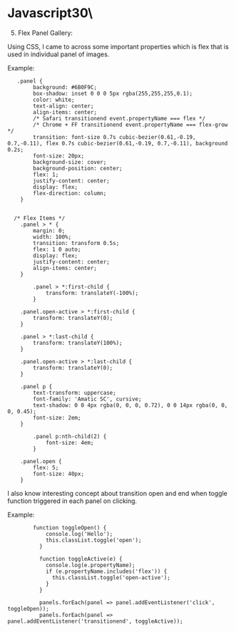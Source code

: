 # Javascript30\
5) Flex Panel Gallery: 

Using CSS, I came to across some important properties which is flex that is used in individual panel of images. 

  Example:  
      
      
       .panel {
            background: #6B0F9C;
            box-shadow: inset 0 0 0 5px rgba(255,255,255,0.1);
            color: white;
            text-align: center;
            align-items: center;
            /* Safari transitionend event.propertyName === flex */
            /* Chrome + FF transitionend event.propertyName === flex-grow */
            transition: font-size 0.7s cubic-bezier(0.61,-0.19, 0.7,-0.11), flex 0.7s cubic-bezier(0.61,-0.19, 0.7,-0.11), background 0.2s;
            font-size: 20px;
            background-size: cover;
            background-position: center;
            flex: 1;
            justify-content: center;
            display: flex;
            flex-direction: column;
        }
        
        
      /* Flex Items */
        .panel > * {
            margin: 0;
            width: 100%;
            transition: transform 0.5s;
            flex: 1 0 auto;
            display: flex;
            justify-content: center;
            align-items: center;
        }

            .panel > *:first-child {
                transform: translateY(-100%);
            }

        .panel.open-active > *:first-child {
            transform: translateY(0);
        }

        .panel > *:last-child {
            transform: translateY(100%);
        }

        .panel.open-active > *:last-child {
            transform: translateY(0);
        }

        .panel p {
            text-transform: uppercase;
            font-family: 'Amatic SC', cursive;
            text-shadow: 0 0 4px rgba(0, 0, 0, 0.72), 0 0 14px rgba(0, 0, 0, 0.45);
            font-size: 2em;
        }

            .panel p:nth-child(2) {
                font-size: 4em;
            }

        .panel.open {
            flex: 5;
            font-size: 40px;
        }

I also know interesting concept about transition open and end when toggle function triggered in each panel on clicking.

  Example:
  
            function toggleOpen() {
                console.log('Hello');
                this.classList.toggle('open');
              }

              function toggleActive(e) {
                console.log(e.propertyName);
                if (e.propertyName.includes('flex')) {
                  this.classList.toggle('open-active');
                }
              }

              panels.forEach(panel => panel.addEventListener('click', toggleOpen));
              panels.forEach(panel => panel.addEventListener('transitionend', toggleActive));
